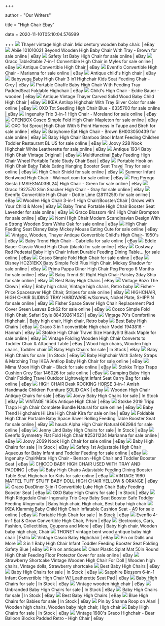 +++
        
author = "Our Writers"
        
title = "High Chair Ebay"
        
date = 2020-11-10T05:10:04.576999
        
+++
[ ![](https://i.ebayimg.com/images/g/SjYAAOSw~TNcPP-P/s-l300.jpg)](https://i.ebayimg.com/images/g/SjYAAOSw~TNcPP-P/s-l300.jpg) Thayer vintage high chair. Mid century wooden baby chair. | eBay
[ ![](https://i.ebayimg.com/images/g/xTgAAOSwpNxePBF8/s-l640.jpg)](https://i.ebayimg.com/images/g/xTgAAOSwpNxePBF8/s-l640.jpg) Abiie 101010021 Beyond Wooden High Baby Chair With Tray - Brown for sale  online | eBay
[ ![](https://i.ebayimg.com/images/g/qygAAOSwkV5aYU3D/s-l640.jpg)](https://i.ebayimg.com/images/g/qygAAOSwkV5aYU3D/s-l640.jpg) Safety 1st Baby High Chair for sale online | eBay
[ ![](https://i.ebayimg.com/images/g/V48AAOSwLJdeTiGT/s-l500.jpg)](https://i.ebayimg.com/images/g/V48AAOSwLJdeTiGT/s-l500.jpg) Graco Table2table 7-in-1 Convertible High Chair in Myles for sale online |  eBay
[ ![](https://i.ebayimg.com/images/g/gggAAOSw8IJZkJOe/s-l300.jpg)](https://i.ebayimg.com/images/g/gggAAOSw8IJZkJOe/s-l300.jpg) Antique Convertible High Chair | eBay
[ ![](https://i.ebayimg.com/images/g/4yIAAOSwvqde7bG~/s-l640.jpg)](https://i.ebayimg.com/images/g/4yIAAOSwvqde7bG~/s-l640.jpg) Evenflo Convertible High Chair - Marianna for sale online | eBay
[ ![](https://i.ebayimg.com/images/g/KtsAAOSwuOZd78H8/s-l300.jpg)](https://i.ebayimg.com/images/g/KtsAAOSwuOZd78H8/s-l300.jpg) Antique child's high chair | eBay
[ ![](https://i.ebayimg.com/images/g/OiwAAOSwEWldRtWV/s-l300.jpg)](https://i.ebayimg.com/images/g/OiwAAOSwEWldRtWV/s-l300.jpg) Babyyuga Baby High Chair 3 in1 Highchair Kids Seat Feeding Chair - Grey |  eBay
[ ![](https://i.ebayimg.com/images/g/CMsAAOSwgs5dFjrG/s-l300.jpg)](https://i.ebayimg.com/images/g/CMsAAOSwgs5dFjrG/s-l300.jpg) Portable Giraffe Baby High Chair With Feeding Tray PaddedSeat Foldable  Highchair | eBay
[ ![](https://i.ebayimg.com/images/g/ErkAAOSwU8Reke9n/s-l300.jpg)](https://i.ebayimg.com/images/g/ErkAAOSwU8Reke9n/s-l300.jpg) Child's High Chair - Eddie Bauer -wooden | eBay
[ ![](https://i.ebayimg.com/images/g/j6oAAOSwhl1e56pl/s-l300.jpg)](https://i.ebayimg.com/images/g/j6oAAOSwhl1e56pl/s-l300.jpg) Antique Vintage Thayer Carved Solid Wood Baby Child High Chair | eBay
[ ![](https://i.ebayimg.com/images/g/fegAAOSw0n5fDqQ2/s-l640.jpg)](https://i.ebayimg.com/images/g/fegAAOSw0n5fDqQ2/s-l640.jpg) IKEA Antilop Highchair With Tray Silver Color for sale online | eBay
[ ![](https://i.ebayimg.com/images/g/yX4AAOSwbp1fEJ~-/s-l640.jpg)](https://i.ebayimg.com/images/g/yX4AAOSwbp1fEJ~-/s-l640.jpg) OXO Tot Seedling High Chair Blue - 6335700 for sale online | eBay
[ ![](https://i.ebayimg.com/images/g/WhoAAOSwCdtdegdh/s-l500.jpg)](https://i.ebayimg.com/images/g/WhoAAOSwCdtdegdh/s-l500.jpg) Ingenuity Trio 3-in-1 High Chair - Moreland for sale online | eBay
[ ![](https://i.ebayimg.com/images/g/l38AAOSwPLhfYktl/s-l640.jpg)](https://i.ebayimg.com/images/g/l38AAOSwPLhfYktl/s-l640.jpg) OPENBOX Cosco Simple Fold High Chair Mapleton for sale online | eBay
[ ![](https://i.ebayimg.com/images/g/TUIAAOSw1V9eIJ23/s-l640.jpg)](https://i.ebayimg.com/images/g/TUIAAOSw1V9eIJ23/s-l640.jpg) OXO Tot Sprout High Chair With 5 Point Harness in Taupe and Birch for sale  online | eBay
[ ![](https://i.ebayimg.com/images/g/-nEAAOSwTUBeTi7d/s-l600.jpg)](https://i.ebayimg.com/images/g/-nEAAOSwTUBeTi7d/s-l600.jpg) Babyhome Eat High Chair - Brown BH003050439 for sale online | eBay
[ ![](https://i.ebayimg.com/images/g/OOoAAOSwre1ddyDh/s-l640.jpg)](https://i.ebayimg.com/images/g/OOoAAOSwre1ddyDh/s-l640.jpg) Baby High Chair Bamboo Stool Infant Feeding Children Toddler Restaurant BL  US for sale online | eBay
[ ![](https://i.ebayimg.com/images/g/It8AAOSwoydWkfSH/s-l640.jpg)](https://i.ebayimg.com/images/g/It8AAOSwoydWkfSH/s-l640.jpg) Joovy 228 Nook Highchair White Leatherette for sale online | eBay
[ ![](https://i.ebayimg.com/images/g/EEYAAOSwbElZblHs/s-l400.jpg)](https://i.ebayimg.com/images/g/EEYAAOSwbElZblHs/s-l400.jpg) Antique 1934 Baby High Chair Vintage Original! | eBay
[ ![](https://i.ebayimg.com/images/g/EI4AAOSwxlBeBXs~/s-l300.jpg)](https://i.ebayimg.com/images/g/EI4AAOSwxlBeBXs~/s-l300.jpg) Multifunctinal Baby Feeding High Chair Wheel Portable Table Study Chair Seat  | eBay
[ ![](https://i.ebayimg.com/images/g/E6cAAOSwcPhfH8NM/s-l400.jpg)](https://i.ebayimg.com/images/g/E6cAAOSwcPhfH8NM/s-l400.jpg) Portable Hook on High Chair Baby Table Eating Hanging Booster Seat Travel  Tray for sale online | eBay
[ ![](https://i.ebayimg.com/images/g/H9cAAOSwVJ9fUWTf/s-l640.jpg)](https://i.ebayimg.com/images/g/H9cAAOSwVJ9fUWTf/s-l640.jpg) High Chair Shield for sale online | eBay
[ ![](https://i.ebayimg.com/images/g/zTQAAOSwWJ5fH7lS/s-l640.jpg)](https://i.ebayimg.com/images/g/zTQAAOSwWJ5fH7lS/s-l640.jpg) Summer Infant Bentwood High Chair - Walmart.com for sale online | eBay
[ ![](https://i.ebayimg.com/images/g/1X4AAOSwCuBcvemH/s-l500.jpg)](https://i.ebayimg.com/images/g/1X4AAOSwCuBcvemH/s-l500.jpg) Peg Perego Siesta (IMSIESNA03BL24) High Chair - Green for sale online | eBay
[ ![](https://i.ebayimg.com/images/g/onkAAOSwTUpdKU9g/s-l500.jpg)](https://i.ebayimg.com/images/g/onkAAOSwTUpdKU9g/s-l500.jpg) Graco 1927570 Slim Snacker High Chair - Gray for sale online | eBay
[ ![](https://i.ebayimg.com/images/g/ra8AAOSwrXddKQ50/s-l500.jpg)](https://i.ebayimg.com/images/g/ra8AAOSwrXddKQ50/s-l500.jpg) Evenflo Convertible High Chair - Dottie Lime (28111259) for sale online |  eBay
[ ![](https://i.ebayimg.com/images/g/okwAAOSwIuBd8Qp5/s-l300.jpg)](https://i.ebayimg.com/images/g/okwAAOSwIuBd8Qp5/s-l300.jpg) Wooden High Chair 3-in-1 High Chair/Booster/Chair | Grows with Your Child &  More | eBay
[ ![](https://i.ebayimg.com/images/g/4e0AAOSwyKta0CvJ/s-l640.jpg)](https://i.ebayimg.com/images/g/4e0AAOSwyKta0CvJ/s-l640.jpg) Baby Trend Portable High Chair Booster Seat Lavender for sale online | eBay
[ ![](https://i.ebayimg.com/images/g/7lYAAOSwiE9e1T1z/s-l640.jpg)](https://i.ebayimg.com/images/g/7lYAAOSwiE9e1T1z/s-l640.jpg) Graco Blossom 4in1 High Chair Brompton for sale online | eBay
[ ![](https://i.ebayimg.com/images/g/k5MAAOSwLstfllZu/s-l640.jpg)](https://i.ebayimg.com/images/g/k5MAAOSwLstfllZu/s-l640.jpg) Nomi High Chair Modern Scandinavian Design With a Strong Wooden Stem White  Oak for sale online | eBay
[ ![](https://i.ebayimg.com/images/g/RwYAAOSw9iNfWDU5/s-l640.png)](https://i.ebayimg.com/images/g/RwYAAOSw9iNfWDU5/s-l640.png) High Chair Feeding Seat Disney Baby Mickey Mouse Eating Cute for sale  online | eBay
[ ![](https://i.ebayimg.com/images/g/VK8AAOSwu1Fd6-HF/s-l300.jpg)](https://i.ebayimg.com/images/g/VK8AAOSwu1Fd6-HF/s-l300.jpg) Vintage, Wooden, Thayer Antique Convertible Child's High Chair- 1950's |  eBay
[ ![](https://i.ebayimg.com/images/g/IpYAAOSwGFRfF1u6/s-l640.jpg)](https://i.ebayimg.com/images/g/IpYAAOSwGFRfF1u6/s-l640.jpg) Baby Trend High Chair - Gabriella for sale online | eBay
[ ![](https://i.ebayimg.com/images/g/dZ8AAOSw5Ede3puO/s-l640.jpg)](https://i.ebayimg.com/images/g/dZ8AAOSw5Ede3puO/s-l640.jpg) Eddie Bauer Classic Wood High Chair (black) for sale online | eBay
[ ![](https://i.ebayimg.com/images/g/FvsAAOSwWpFfhAfZ/s-l640.jpg)](https://i.ebayimg.com/images/g/FvsAAOSwWpFfhAfZ/s-l640.jpg) Costway Red Pedestal Baby High Chair Infant Durable Feeding Dining Table...  for sale online | eBay
[ ![](https://i.ebayimg.com/images/g/Dh4AAOSw8GFfazEg/s-l640.jpg)](https://i.ebayimg.com/images/g/Dh4AAOSw8GFfazEg/s-l640.jpg) Cosco Simple Fold High Chair for sale online | eBay
[ ![](https://i.ebayimg.com/images/g/tNQAAOSw6iJex6si/s-l500.jpg)](https://i.ebayimg.com/images/g/tNQAAOSw6iJex6si/s-l500.jpg) Disney HC231EKX Baby Simple Fold Plus High Chair, Mickey Shadow for sale  online | eBay
[ ![](https://i.ebayimg.com/images/g/hQ0AAOSwxDVfhIc6/s-l640.jpg)](https://i.ebayimg.com/images/g/hQ0AAOSwxDVfhIc6/s-l640.jpg) Prima Pappa Diner High Chair Peg Perego 6 Months for sale online | eBay
[ ![](https://i.ebayimg.com/images/g/EBIAAOSwSkpeTFuL/s-l640.jpg)](https://i.ebayimg.com/images/g/EBIAAOSwSkpeTFuL/s-l640.jpg) Baby Trend Sit Right High Chair Paisley 2day Ship for sale online | eBay
[ ![](https://i.ebayimg.com/images/g/c5EAAOSwMoldJrOM/s-l300.jpg)](https://i.ebayimg.com/images/g/c5EAAOSwMoldJrOM/s-l300.jpg) Best Baby High Chairs | eBay
[ ![](https://i.pinimg.com/originals/71/23/15/712315330e99268199a3ab2c895fff8a.jpg)](https://i.pinimg.com/originals/71/23/15/712315330e99268199a3ab2c895fff8a.jpg) Vintage Bozo The Clown | eBay | Baby high chair, Vintage high chairs, Retro  baby
[ ![](https://i.ebayimg.com/images/g/nG0AAOSwdCVe77lm/s-l640.jpg)](https://i.ebayimg.com/images/g/nG0AAOSwdCVe77lm/s-l640.jpg) Fisher-Price Spacesaver High Chair, Stripes for sale online | eBay
[ ![](https://i.ebayimg.com/images/g/TYsAAOSw9rJfl3M6/s-l640.jpg)](https://i.ebayimg.com/images/g/TYsAAOSw9rJfl3M6/s-l640.jpg) HIGHCHAIR, HIGH CHAIR SLIDING TRAY HARDWARE w/Screws, Nickel Plate, SHIPPIN  for sale online | eBay
[ ![](https://i.ebayimg.com/images/g/eiIAAOSwIB9fh-NN/s-l640.jpg)](https://i.ebayimg.com/images/g/eiIAAOSwIB9fh-NN/s-l640.jpg) Fisher Space Saver High Chair Replacement Pad Cover Green Leaves Bck62 for  sale online | eBay
[ ![](https://i.ebayimg.com/images/g/AG0AAOSwDX9eYrWw/s-l300.jpg)](https://i.ebayimg.com/images/g/AG0AAOSwDX9eYrWw/s-l300.jpg) Cosco Simple Fold High Chair, Safari Style 884392614621 | eBay
[ ![](https://i.pinimg.com/originals/65/ab/b1/65abb114de7874d35da890ea9259f7d6.jpg)](https://i.pinimg.com/originals/65/ab/b1/65abb114de7874d35da890ea9259f7d6.jpg) Vintage 70's Comfortline Highchair. | Baby high chair, High chair, Retro  baby
[ ![](https://i.ebayimg.com/images/g/tNQAAOSw6iJex6si/s-l300.jpg)](https://i.ebayimg.com/images/g/tNQAAOSw6iJex6si/s-l300.jpg) Best Baby High Chairs | eBay
[ ![](https://i.ebayimg.com/images/g/tF0AAOSwC61c896-/s-l640.jpg)](https://i.ebayimg.com/images/g/tF0AAOSwC61c896-/s-l640.jpg) Graco 3 in 1 convertible High chair Model 1943816 - Hannah | eBay
[ ![](https://i.ebayimg.com/images/g/zqAAAOSwbZtdaUHo/s-l640.jpg)](https://i.ebayimg.com/images/g/zqAAAOSwbZtdaUHo/s-l640.jpg) Stokke High Chair Travel Size HandySitt Black Maple for sale online | eBay
[ ![](https://i.pinimg.com/736x/e4/e1/fb/e4e1fb357ce6648612e6f91c60f91d61.jpg)](https://i.pinimg.com/736x/e4/e1/fb/e4e1fb357ce6648612e6f91c60f91d61.jpg) Vintage Folding Wooden High Chair Converts to Toddler Chair & Attached  Table | eBay | Wood high chairs, Wooden high chairs, Toddler chair
[ ![](https://i.ebayimg.com/thumbs/images/g/ILcAAOSwW15fbNUF/s-l300.jpg)](https://i.ebayimg.com/thumbs/images/g/ILcAAOSwW15fbNUF/s-l300.jpg) Baby High Chairs for sale | In Stock | eBay
[ ![](https://i.ebayimg.com/thumbs/images/g/nB4AAOSwTA9X3l8Z/s-l225.jpg)](https://i.ebayimg.com/thumbs/images/g/nB4AAOSwTA9X3l8Z/s-l225.jpg) Baby High Chairs for sale | In Stock | eBay
[ ![](https://i.ebayimg.com/images/g/2YQAAOSwE89e0ukP/s-l640.jpg)](https://i.ebayimg.com/images/g/2YQAAOSwE89e0ukP/s-l640.jpg) Baby Highchair With Safety Straps & Matching Tray IKEA Antilop Baby High  Chair for sale online | eBay
[ ![](https://i.ebayimg.com/images/g/CjwAAOSw7Sxfkkp6/s-l640.png)](https://i.ebayimg.com/images/g/CjwAAOSw7Sxfkkp6/s-l640.png) Mima Moon High Chair - Black for sale online | eBay
[ ![](https://i.ebayimg.com/images/g/WjoAAOSwF1hcrwVZ/s-l640.jpg)](https://i.ebayimg.com/images/g/WjoAAOSwF1hcrwVZ/s-l640.jpg) Stokke Tripp Trapp Cushion Grey Star 146026 for sale online | eBay
[ ![](https://i.ebayimg.com/images/g/6v0AAOSw1ABeBw91/s-l640.jpg)](https://i.ebayimg.com/images/g/6v0AAOSw1ABeBw91/s-l640.jpg) Camping Baby High Chair Folding Travel Outdoor Lightweight Infant Seat  Carry Bag for sale online | eBay
[ ![](https://i.ebayimg.com/images/g/ohYAAOSwAaJaCbB7/s-l300.png)](https://i.ebayimg.com/images/g/ohYAAOSwAaJaCbB7/s-l300.png) HIGH CHAIR Desk ROCKING HORSE 3-in-1 Amish Handmade Children Furniture  SOLID OAK | eBay
[ ![](https://i.ebayimg.com/thumbs/images/g/PQcAAOSw7vVe86KX/s-l300.jpg)](https://i.ebayimg.com/thumbs/images/g/PQcAAOSw7vVe86KX/s-l300.jpg) Wooden High Chair Antique Chairs for sale | eBay
[ ![](https://i.ebayimg.com/thumbs/images/g/WK8AAOSw69denLX7/s-l300.jpg)](https://i.ebayimg.com/thumbs/images/g/WK8AAOSw69denLX7/s-l300.jpg) Joovy Baby High Chairs for sale | In Stock | eBay
[ ![](https://i.ebayimg.com/images/g/978AAOSwUuNcs5oT/s-l300.jpg)](https://i.ebayimg.com/images/g/978AAOSwUuNcs5oT/s-l300.jpg) VINTAGE 1950s Antique High Chair | eBay
[ ![](https://i.ebayimg.com/images/g/BAMAAOSwnRxeZo~r/s-l640.jpg)](https://i.ebayimg.com/images/g/BAMAAOSwnRxeZo~r/s-l640.jpg) Stokke 2019 Tripp Trapp High Chair Complete Bundle Natural for sale online  | eBay
[ ![](https://i.ebayimg.com/images/g/XdgAAOSwhUFfA9qM/s-l640.jpg)](https://i.ebayimg.com/images/g/XdgAAOSwhUFfA9qM/s-l640.jpg) Baby Trend Highchairs Hi Lite High Chair Kira for sale online | eBay
[ ![](https://i.ebayimg.com/images/g/-KAAAOSwrORbeBtr/s-l640.jpg)](https://i.ebayimg.com/images/g/-KAAAOSwrORbeBtr/s-l640.jpg) Foldable High Chair Portable Baby Space Saver Rolling Feeding Table Booster  Seat for sale online | eBay
[ ![](https://i.ebayimg.com/images/g/CjYAAOSwxxFfhfFN/s-l640.jpg)](https://i.ebayimg.com/images/g/CjYAAOSwxxFfhfFN/s-l640.jpg) hauck Alpha High Chair Natural 662984 for sale online | eBay
[ ![](https://i.ebayimg.com/thumbs/images/g/D0MAAOSwhU1fiLOV/s-l300.jpg)](https://i.ebayimg.com/thumbs/images/g/D0MAAOSwhU1fiLOV/s-l300.jpg) Jenny Lind Baby High Chairs for sale | In Stock | eBay
[ ![](https://i.ebayimg.com/images/g/YfAAAOSwgtpe-YNl/s-l640.jpg)](https://i.ebayimg.com/images/g/YfAAAOSwgtpe-YNl/s-l640.jpg) Evenflo Symmetry Flat Fold High Chair #25311234 Marianna for sale online |  eBay
[ ![](https://i.ebayimg.com/images/g/6v8AAOSwAy5e3i-I/s-l400.jpg)](https://i.ebayimg.com/images/g/6v8AAOSwAy5e3i-I/s-l400.jpg) Joovy 2069 Nook High Chair for sale online | eBay
[ ![](https://i.ebayimg.com/thumbs/images/g/Y4cAAOSwaRleufKQ/s-l225.jpg)](https://i.ebayimg.com/thumbs/images/g/Y4cAAOSwaRleufKQ/s-l225.jpg) Baby High Chairs for sale | In Stock | eBay
[ ![](https://i.ebayimg.com/images/g/kE4AAOSwqNdeqQrS/s-l640.jpg)](https://i.ebayimg.com/images/g/kE4AAOSwqNdeqQrS/s-l640.jpg) Safety 1st Adjustable High Chair Aqueous for Baby Infant and Toddler  Feeding for sale online | eBay
[ ![](https://i.ebayimg.com/images/g/JJYAAOSwPJxe1-nS/s-l300.jpg)](https://i.ebayimg.com/images/g/JJYAAOSwPJxe1-nS/s-l300.jpg) Ingenuity ChairMate High Chair - Benson -High Chair and Toddler Booster Seat  | eBay
[ ![](https://i.ebayimg.com/images/g/KF8AAOSwAM5e3nvq/s-l300.jpg)](https://i.ebayimg.com/images/g/KF8AAOSwAM5e3nvq/s-l300.jpg) CHICCO BABY HIGH CHAIR USED WITH TRAY AND PADDING | eBay
[ ![](https://i.ebayimg.com/images/g/OZcAAOSwVBRfMlX-/s-l640.jpg)](https://i.ebayimg.com/images/g/OZcAAOSwVBRfMlX-/s-l640.jpg) Baby High Chairs Adjustable Feeding Dining Booster Table Seat Highchair for  Kids for sale online | eBay
[ ![](https://i.ebayimg.com/images/g/MWIAAOSwNlxdbHi9/s-l300.jpg)](https://i.ebayimg.com/images/g/MWIAAOSwNlxdbHi9/s-l300.jpg) VINTAGE 1980 MATTEL TUFF STUFF BABY DOLL HIGH CHAIR YELLOW & ORANGE | eBay
[ ![](https://i.ebayimg.com/images/g/nsgAAOSwOPVetJpO/s-l300.jpg)](https://i.ebayimg.com/images/g/nsgAAOSwOPVetJpO/s-l300.jpg) Graco DuoDiner 3-in-1 Convertible Luke High Chair Baby Feeding Booster Seat  | eBay
[ ![](https://i.ebayimg.com/thumbs/images/g/Rk8AAOSwPZNfP9x9/s-l300.jpg)](https://i.ebayimg.com/thumbs/images/g/Rk8AAOSwPZNfP9x9/s-l300.jpg) OXO Baby High Chairs for sale | In Stock | eBay
[ ![](https://i.pinimg.com/originals/25/b8/81/25b881b2114c634d1956e57aeb582045.jpg)](https://i.pinimg.com/originals/25/b8/81/25b881b2114c634d1956e57aeb582045.jpg) High Ridgedale Chair Ingenuity Trio Grey Baby Seat Booster Safe Toddler  Feeding #Ingenuity | Baby high chair, High chair, Best baby high chair
[ ![](https://i.ebayimg.com/images/g/K2cAAOSwIKZdTP7~/s-l500.jpg)](https://i.ebayimg.com/images/g/K2cAAOSwIKZdTP7~/s-l500.jpg) IKEA Klammig Baby Child High Chair Inflatable Cushion Seat - A9 for sale  online | eBay
[ ![](https://i.ebayimg.com/thumbs/images/g/es8AAOSwtYRd6L12/s-l225.jpg)](https://i.ebayimg.com/thumbs/images/g/es8AAOSwtYRd6L12/s-l225.jpg) Portable High Chair for sale | In Stock | eBay
[ ![](https://i.ebayimg.com/images/g/Iw4AAOSw3dRekGur/s-l300.jpg)](https://i.ebayimg.com/images/g/Iw4AAOSw3dRekGur/s-l300.jpg) Evenflo 4-in-1 Eat & Grow Convertible High Chair, Prism | eBay
[ ![](https://i.pinimg.com/originals/9b/9c/40/9b9c408aa2b05efdb7332492f124f963.jpg)](https://i.pinimg.com/originals/9b/9c/40/9b9c408aa2b05efdb7332492f124f963.jpg) Electronics, Cars, Fashion, Collectibles, Coupons and More | eBay | Baby  high chair, Wooden baby high chair, Chair
[ ![](https://i.pinimg.com/originals/e7/54/b4/e754b4225745f4a43e466df4df0465ab.jpg)](https://i.pinimg.com/originals/e7/54/b4/e754b4225745f4a43e466df4df0465ab.jpg) THONET vintage bent wood antique baby high chair | Estilo
[ ![](https://i.ebayimg.com/images/g/fYYAAOSwh4NeyaPu/s-l1600.jpg)](https://i.ebayimg.com/images/g/fYYAAOSwh4NeyaPu/s-l1600.jpg) Vintage Casco Baby Highchair | eBay
[ ![](https://i.pinimg.com/736x/c2/97/f0/c297f0d03efc9de640e802ea24dbfb50.jpg)](https://i.pinimg.com/736x/c2/97/f0/c297f0d03efc9de640e802ea24dbfb50.jpg) Pin on Dolls and More
[ ![](https://i.ebayimg.com/images/g/u28AAOSweLBaTyww/s-l300.jpg)](https://i.ebayimg.com/images/g/u28AAOSweLBaTyww/s-l300.jpg) 3 in 1 Baby High Chair Infant Toddler Feeding Booster Seat Folding Safety  Blue | eBay
[ ![](https://i.pinimg.com/originals/4b/12/44/4b12441c38ecb2ed7a2c25cbe7e8a890.jpg)](https://i.pinimg.com/originals/4b/12/44/4b12441c38ecb2ed7a2c25cbe7e8a890.jpg) Pin on antiques
[ ![](https://i.ebayimg.com/images/g/kQ8AAOSweMJfRvnT/s-l640.jpg)](https://i.ebayimg.com/images/g/kQ8AAOSweMJfRvnT/s-l640.jpg) Clear Plastic Splat Mat 50in Round High Chair Feeding Floor Protector Cover  for sale online | eBay
[ ![](https://i.pinimg.com/originals/e7/c3/5e/e7c35ecbee9c9c71e17cc830b10756c6.jpg)](https://i.pinimg.com/originals/e7/c3/5e/e7c35ecbee9c9c71e17cc830b10756c6.jpg) Strawberry Shortcake Vintage Wooden High Chair For Doll | Wooden high chairs,  Vintage dolls, Strawberry shortcake
[ ![](https://i.ebayimg.com/images/g/xJ8AAOSw6NNfcpTV/s-l300.jpg)](https://i.ebayimg.com/images/g/xJ8AAOSw6NNfcpTV/s-l300.jpg) Best Baby High Chairs | eBay
[ ![](https://i.ebayimg.com/thumbs/images/g/e8MAAOSwLF1X3l8Y/s-l225.jpg)](https://i.ebayimg.com/thumbs/images/g/e8MAAOSwLF1X3l8Y/s-l225.jpg) Baby High Chairs for sale | In Stock | eBay
[ ![](https://i.ebayimg.com/images/g/eC8AAOSwUxxfGnD1/s-l300.jpg)](https://i.ebayimg.com/images/g/eC8AAOSwUxxfGnD1/s-l300.jpg) Sapphire Blossom 6-in-1 Infant Convertible High Chair W/ Leatherette Seat  Pad | eBay
[ ![](https://i.ebayimg.com/thumbs/images/g/PwEAAOSw5aVfmVNn/s-l225.jpg)](https://i.ebayimg.com/thumbs/images/g/PwEAAOSw5aVfmVNn/s-l225.jpg) Baby High Chairs for sale | In Stock | eBay
[ ![](https://i.ebayimg.com/images/g/disAAOSwvh5fYnYe/s-l400.jpg)](https://i.ebayimg.com/images/g/disAAOSwvh5fYnYe/s-l400.jpg) Vintage wooden high chair | eBay
[ ![](https://i.ebayimg.com/thumbs/images/g/~84AAOSw2rNfYYVY/s-l225.jpg)](https://i.ebayimg.com/thumbs/images/g/~84AAOSw2rNfYYVY/s-l225.jpg) Unbranded Baby High Chairs for sale | In Stock | eBay
[ ![](https://i.ebayimg.com/thumbs/images/g/6I4AAOSwxWZfIHOT/s-l300.jpg)](https://i.ebayimg.com/thumbs/images/g/6I4AAOSwxWZfIHOT/s-l300.jpg) Baby High Chairs for sale | In Stock | eBay
[ ![](https://i.ebayimg.com/images/g/u2wAAOSwdblfBhNz/s-l300.jpg)](https://i.ebayimg.com/images/g/u2wAAOSwdblfBhNz/s-l300.jpg) Best Baby High Chairs | eBay
[ ![](https://i.ebayimg.com/thumbs/images/g/HEAAAOSwLHhfVwSh/s-l225.jpg)](https://i.ebayimg.com/thumbs/images/g/HEAAAOSwLHhfVwSh/s-l225.jpg) Blue High Chairs for Babies for sale | In Stock | eBay
[ ![](https://i.pinimg.com/originals/02/8e/33/028e33db2193563d3da4f1800ac87ac5.jpg)](https://i.pinimg.com/originals/02/8e/33/028e33db2193563d3da4f1800ac87ac5.jpg) Pin by Shanna Roop on Alani | Wooden high chairs, Wooden baby high chair, High  chair
[ ![](https://i.ebayimg.com/00/s/NTAwWDUwMA==/z/TtsAAOSw3gJZJX78/$_57.JPG)](https://i.ebayimg.com/00/s/NTAwWDUwMA==/z/TtsAAOSw3gJZJX78/$_57.JPG) Baby High Chairs for sale | In Stock | eBay
[ ![](https://i.ebayimg.com/images/g/DmAAAOSwdF5fA1H4/s-l300.jpg)](https://i.ebayimg.com/images/g/DmAAAOSwdF5fA1H4/s-l300.jpg) Vintage 1980's Graco Highchair - Bear Balloon Blocks Padded Retro - High  Chair | eBay
